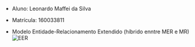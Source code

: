 + Aluno: Leonardo Maffei da Silva
+ Matrícula: 160033811

+ Modelo Entidade-Relacionamento Extendido (híbrido enntre MER e MR)
![EER](../img/eer.png)
